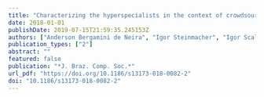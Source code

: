 ```yaml
---
title: "Characterizing the hyperspecialists in the context of crowdsourcing software development"
date: 2018-01-01
publishDate: 2019-07-15T21:59:35.245153Z
authors: ["Anderson Bergamini de Neira", "Igor Steinmacher", "Igor Scaliante Wiese"]
publication_types: ["2"]
abstract: ""
featured: false
publication: "*J. Braz. Comp. Soc.*"
url_pdf: "https://doi.org/10.1186/s13173-018-0082-2"
doi: "10.1186/s13173-018-0082-2"
---
```



